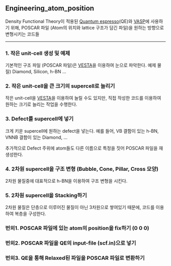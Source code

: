 ## Engineering_atom_position

Density Functional Theory이 적용된 [Quantum espresso](https://www.quantum-espresso.org/)(QE)와 [VASP](https://www.vasp.at/wiki/index.php/The_VASP_Manual)에 사용하기 위해,
POSCAR 파일 (Atom의 위치와 lattice 구조가 담긴 파일)을 원하는 방향으로 변형시키는 코드들
___
### 1. 작은 unit-cell 생성 및 예제
기본적인 구조 파일 (POSCAR 파일)은 [VESTA](https://jp-minerals.org/vesta/en/)을 이용하여 눈으로 파악한다.
예제 물질) Diamond, Silicon, h-BN ...

### 2. 작은 unit-cell을 큰 크기의 supercell로 늘리기
작은 unit-cell을 [VESTA](https://jp-minerals.org/vesta/en/)을 이용하여 늘릴 수도 있지만,
직접 작성한 코드를 이용하여 원하는 크기로 늘리는 작업을 수행한다.

### 3. Defect를 supercell에 넣기
크게 키운 supercell에 원하는 defect을 넣는다.
예를 들어, VB 결함이 있는 h-BN, VNNB 결함이 있는 Diamond, ...

추가적으로 Defect 주위에 atom들도 다른 이름으로 특정을 짓어 POSCAR 파일을 재생성한다.

### 4. 2차원 supercell을 구조 변형 (Bubble, Cone, Pillar, Cross 모양)
2차원 물질중에 대표적으로 h-BN을 이용하여 구조 변형을 시킨다.


### 5. 2차원 supercell을 Stacking하기
2차원 물질은 단층으로 이루어진 물질이 아닌 3차원으로 쌓여있기 때문에, 
코드를 이용하여 복층을 구성한다.


### 번외1. POSCAR 파일에 있는 atom의 position을 fix하기 (0 0 0)


### 번외2. POSCAR 파일을 QE의 input-file (scf.in)으로 넣기


### 번외3. QE을 통해 Relaxed된 파일을 POSCAR 파일로 변환하기

